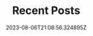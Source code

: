 ---
title: "Recent Posts"
category: "IndieWeb & Personal Blogs"
site_url: https://martymcgui.re/posts/
feed_url: https://granary.io/url?input=html&output=atom&url=https://martymcgui.re/posts/&hub=https://martymcguire.superfeedr.com/
date: 2023-08-06T21:08:56.324895Z
domain: martymcgui.re

---